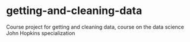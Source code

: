 # getting-and-cleaning-data
Course project for getting and cleaning data, course on the data science John Hopkins specialization
